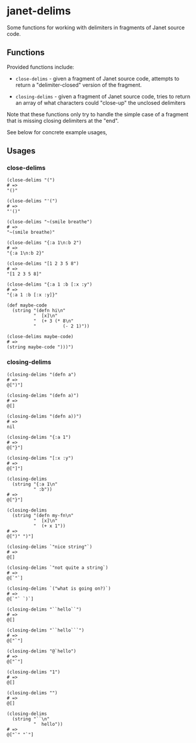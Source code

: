 # janet-delims

Some functions for working with delimiters in fragments of Janet
source code.

## Functions

Provided functions include:

* `close-delims` - given a fragment of Janet source code, attempts to
  return a "delimiter-closed" version of the fragment.

* `closing-delims` - given a fragment of Janet source code, tries to
  return an array of what characters could "close-up" the unclosed
  delimiters

Note that these functions only try to handle the simple case of a
fragment that is missing closing delimiters at the "end".

See below for concrete example usages,

## Usages

### close-delims


```janet
(close-delims "(")
# =>
"()"

(close-delims "'(")
# =>
"'()"

(close-delims "~(smile breathe")
# =>
"~(smile breathe)"

(close-delims "{:a 1\n:b 2")
# =>
"{:a 1\n:b 2}"

(close-delims "[1 2 3 5 8")
# =>
"[1 2 3 5 8]"

(close-delims "{:a 1 :b [:x :y")
# =>
"{:a 1 :b [:x :y]}"

(def maybe-code
  (string "(defn hi\n"
          "  [x]\n"
          "  (+ 3 (* 8\n"
          "          (- 2 1)"))

(close-delims maybe-code)
# =>
(string maybe-code ")))")
```

### closing-delims

```janet
(closing-delims "(defn a")
# =>
@[")"]

(closing-delims "(defn a)")
# =>
@[]

(closing-delims "(defn a))")
# =>
nil

(closing-delims "{:a 1")
# =>
@["}"]

(closing-delims "[:x :y")
# =>
@["]"]

(closing-delims
  (string "{:a 1\n"
          " :b"))
# =>
@["}"]

(closing-delims
  (string "(defn my-fn\n"
          "  [x]\n"
          "  (+ x 1"))
# =>
@[")" ")"]

(closing-delims `"nice string"`)
# =>
@[]

(closing-delims `"not quite a string`)
# =>
@[`"`]

(closing-delims `("what is going on?)`)
# =>
@[`"` `)`]

(closing-delims "``hello``")
# =>
@[]

(closing-delims "``hello```")
# =>
@["`"]

(closing-delims "@`hello")
# =>
@["`"]

(closing-delims "1")
# =>
@[]

(closing-delims "")
# =>
@[]

(closing-delims
  (string "``\n"
          "  hello"))
# =>
@["`" "`"]
```

